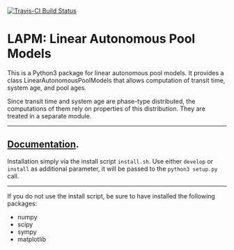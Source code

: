 [![Travis-CI Build Status](https://travis-ci.org/MPIBGC-TEE/LAPM.svg?branch=master)](https://travis-ci.org/MPIBGC-TEE/LAPM)
# LAPM: Linear Autonomous Pool Models

This is a Python3 package for linear autonomous pool models.
It provides a class LinearAutonomousPoolModels that allows 
computation of transit time, system age, and pool ages.

Since transit time and system age are phase-type distributed, the computations 
of them rely on properties of this distribution. They are treated in a separate 
module.

---

<!--[Documentation](http://lapm.readthedocs.io/en/latest/)-->
[Documentation](https://mpibgc-tee.github.io/LAPM/).
---

Installation simply via the install script `install.sh`.
Use either `develop` or `install` as additional parameter, it will be 
passed to the `python3 setup.py` call.

---

If you do not use the install script, be sure to have installed the following 
packages:

+ numpy
+ scipy
+ sympy
+ matplotlib

